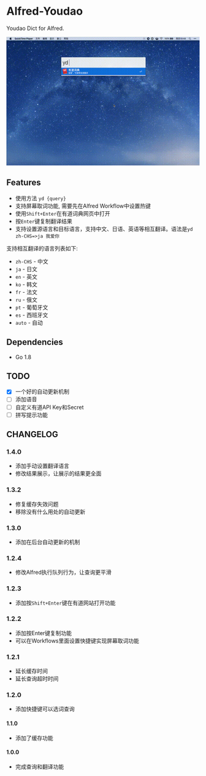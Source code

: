 Alfred-Youdao
===

Youdao Dict for Alfred.    

![预览](./assets/demo.gif)

## Features

+ 使用方法 `yd {query}`
+ 支持屏幕取词功能, 需要先在Alfred Workflow中设置热键
+ 使用`Shift+Enter`在有道词典网页中打开
+ 按`Enter`键复制翻译结果
+ 支持设置源语言和目标语言，支持中文、日语、英语等相互翻译。语法是`yd zh-CHS=>ja 我爱你`

支持相互翻译的语言列表如下:

+ `zh-CHS` - 中文
+ `ja`     - 日文
+ `en`     - 英文
+ `ko`     - 韩文
+ `fr`     - 法文
+ `ru`     - 俄文
+ `pt`     - 葡萄牙文
+ `es`     - 西班牙文
+ `auto`   - 自动

## Dependencies

+ Go 1.8

## TODO

+ [x] 一个好的自动更新机制
+ [ ] 添加语音
+ [ ] 自定义有道API Key和Secret
+ [ ] 拼写提示功能

## CHANGELOG

### 1.4.0

+ 添加手动设置翻译语言
+ 修改结果展示，让展示的结果更全面

### 1.3.2

+ 修复缓存失效问题
+ 移除没有什么用处的自动更新

### 1.3.0

+ 添加在后台自动更新的机制

### 1.2.4

+ 修改Alfred执行队列行为，让查询更平滑

### 1.2.3

+ 添加按`Shift+Enter`键在有道网站打开功能

### 1.2.2

+ 添加按Enter键复制功能
+ 可以在Workflows里面设置快捷键实现屏幕取词功能

### 1.2.1

+ 延长缓存时间
+ 延长查询超时时间

### 1.2.0

+ 添加快捷键可以选词查询

#### 1.1.0

+ 添加了缓存功能

#### 1.0.0

+ 完成查询和翻译功能
